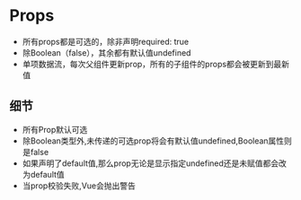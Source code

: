 # Props
- 所有props都是可选的，除非声明required: true
- 除Boolean（false），其余都有默认值undefined
- 单项数据流，每次父组件更新prop，所有的子组件的props都会被更新到最新值

## 细节
- 所有Prop默认可选
- 除Boolean类型外,未传递的可选prop将会有默认值undefined,Boolean属性则是false
- 如果声明了default值,那么prop无论是显示指定undefined还是未赋值都会改为default值
- 当prop校验失败,Vue会抛出警告